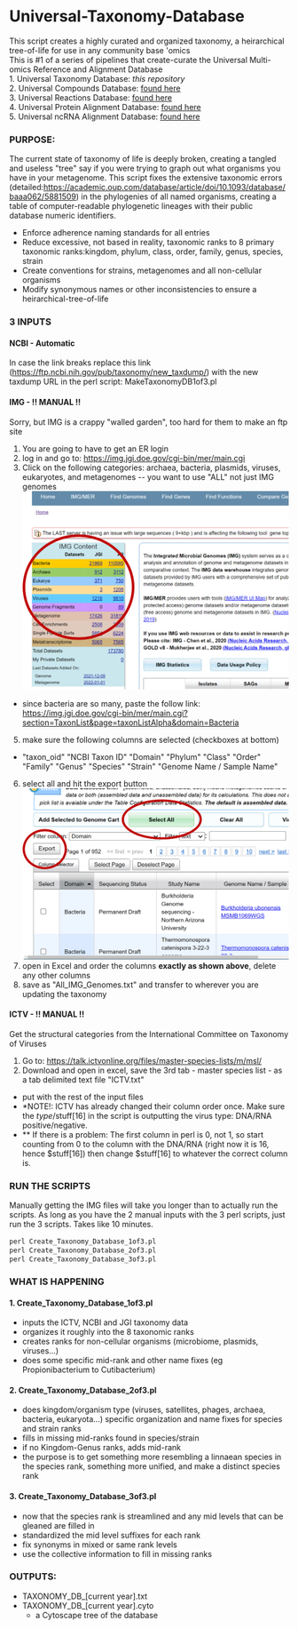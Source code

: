 # Universal-Taxonomy-Database
This script creates a highly curated and organized taxonomy, a heirarchical tree-of-life for use in any community base 'omics  
This is #1 of a series of pipelines that create-curate the Universal Multi-omics Reference and Alignment Database
    <br>1. Universal Taxonomy Database: *this repository*
    <br>2. Universal Compounds Database: [found here](https://github.com/TealFurnholm/Universal_Biological_Compounds_Database/)
    <br>3. Universal Reactions Database: [found here](https://github.com/TealFurnholm/Universal_Biological_Reactions_Database)
    <br>4. Universal Protein Alignment Database: [found here](https://github.com/TealFurnholm/Universal_Microbiomics_Alignment_Database)
    <br>5. Universal ncRNA Alignment Database: [found here](https://github.com/TealFurnholm/Fix_RNACentral_Taxonomy)
    
### PURPOSE: 
The current state of taxonomy of life is deeply broken, creating a tangled and useless "tree" say if you were trying to graph out what organisms you have in your metagenome. This script fixes the extensive taxonomic errors (detailed:https://academic.oup.com/database/article/doi/10.1093/database/baaa062/5881509) in the phylogenies of all named organisms, creating a table of computer-readable phylogenetic lineages with their public database numeric identifiers. 
- Enforce adherence naming standards for all entries
- Reduce excessive, not based in reality, taxonomic ranks to 8 primary taxonomic ranks:kingdom, phylum, class, order, family, genus, species, strain
- Create conventions for strains, metagenomes and all non-cellular organisms
- Modify synonymous names or other inconsistencies to ensure a heirarchical-tree-of-life

### 3 INPUTS
#### NCBI - Automatic
In case the link breaks replace this link (https://ftp.ncbi.nih.gov/pub/taxonomy/new_taxdump/) with the new taxdump URL in the perl script: MakeTaxonomyDB1of3.pl 

#### IMG - !! MANUAL !!
Sorry, but IMG is a crappy "walled garden", too hard for them to make an ftp site
1. You are going to have to get an ER login
2. log in and go to: https://img.jgi.doe.gov/cgi-bin/mer/main.cgi
3. Click on the following categories: archaea, bacteria, plasmids, viruses, eukaryotes, and metagenomes -- you want to use "ALL"  not just IMG genomes
![Alt text](https://github.com/TealFurnholm/Universal-Taxonomy-Database/blob/master/IMG_taxonomy_source.png)
 - since bacteria are so many, paste the follow link: https://img.jgi.doe.gov/cgi-bin/mer/main.cgi?section=TaxonList&page=taxonListAlpha&domain=Bacteria
5. make sure the following columns are selected (checkboxes at bottom)
 - "taxon_oid" "NCBI Taxon ID" "Domain" "Phylum" "Class" "Order" "Family" "Genus" "Species" "Strain" "Genome Name / Sample Name"
6. select all and hit the export button
![Alt text](https://github.com/TealFurnholm/Universal-Taxonomy-Database/blob/master/export_img_taxa.png)
8. open in Excel and order the columns **exactly as shown above**, delete any other columns
9. save as "All_IMG_Genomes.txt" and transfer to wherever you are updating the taxonomy

#### ICTV - !! MANUAL !!
Get the structural categories from the International Committee on Taxonomy of Viruses
1. Go to: https://talk.ictvonline.org/files/master-species-lists/m/msl/
2. Download and open in excel, save the 3rd tab - master species list - as a tab delimited text file "ICTV.txt" 
 - put with the rest of the input files
 - *NOTE!: ICTV has already changed their column order once. Make sure the $type/$stuff[16] in the script is outputting the virus type: DNA/RNA positive/negative. 
 - ** If there is a problem: The first column in perl is 0, not 1, so start counting from 0 to the column with the DNA/RNA (right now it is 16, hence $stuff[16]) then change $stuff[16] to whatever the correct column is.

### RUN THE SCRIPTS
Manually getting the IMG files will take you longer than to actually run the scripts. As long as you have the 2 manual inputs with the 3 perl scripts, just run the 3 scripts. Takes like 10 minutes.
```
perl Create_Taxonomy_Database_1of3.pl
perl Create_Taxonomy_Database_2of3.pl
perl Create_Taxonomy_Database_3of3.pl
```
### WHAT IS HAPPENING
#### 1. Create_Taxonomy_Database_1of3.pl
- inputs the ICTV, NCBI and JGI taxonomy data
- organizes it roughly into the 8 taxonomic ranks
- creates ranks for non-cellular organisms (microbiome, plasmids, viruses...)
- does some specific mid-rank and other name fixes (eg Propionibacterium to Cutibacterium)
#### 2. Create_Taxonomy_Database_2of3.pl
- does kingdom/organism type (viruses, satellites, phages, archaea, bacteria, eukaryota...) specific organization and name fixes for species and strain ranks
- fills in missing mid-ranks found in species/strain
- if no Kingdom-Genus ranks, adds mid-rank
- the purpose is to get something more resembling a linnaean species in the species rank, something more unified, and make a distinct species rank
#### 3. Create_Taxonomy_Database_3of3.pl
- now that the species rank is streamlined and any mid levels that can be gleaned are filled in
- standardized the mid level suffixes for each rank
- fix synonyms in mixed or same rank levels
- use the collective information to fill in missing ranks


### OUTPUTS:
 - TAXONOMY_DB_[current year].txt
 - TAXONOMY_DB_[current year].cyto
     - a Cytoscape tree of the database
